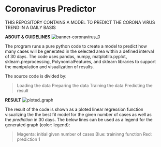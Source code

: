 # Coronavirus Predictor
THIS REPOSITORY CONTAINS A MODEL TO PREDICT THE CORONA VIRUS TREND IN A DAILY BASIS

**ABOUT & GUIDELINES**
![banner-coronavirus_0](https://github.com/imildositoe/coronavirus_predictor/assets/31238878/ade156d0-9670-4c14-b133-c26a5811f201)

The program runs a pure python code to create a model to predict how many cases will be generated  in the selected area within a defined interval of 30 days. 
The code uses pandas, numpy, matplotlib.pyplot, sklearn.preprocessing, PolynomialFeatures, and sklearn libraries to support the manipulation and visualization of results.

The source code is divided by: 
> Loading the data
> Preparing the data
> Training the data
> Predicting the result

**RESULT**
![ploted_graph](https://github.com/imildositoe/coronavirus_predictor/assets/31238878/1efb8956-c7ff-4069-92ff-b544bcb4c627)

The result of the code is shown as a ploted linear regression function visualizing the the best fit model for the given number of cases as well as the _prediction_ in 30 days. 
The below lines can be used as a legend for the generated graph (color: legend):
> Magenta: initial given number of cases
> Blue: traininng function
> Red: prediction 1
